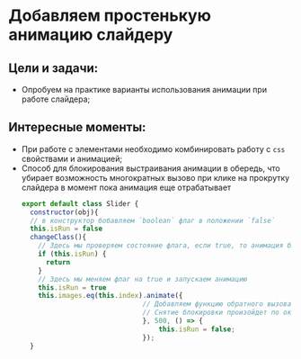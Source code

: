# Добавляем простенькую анимацию слайдеру

Цели и задачи:
-
* Опробуем на практике варианты использования анимации при работе слайдера;

Интересные моменты:
-
- При работе с элементами необходимо комбинировать работу с `css` свойствами и анимацией;
- Способ для блокирования выстраивания анимации в обередь, что убирает возможность многократных вызово при клике на прокрутку слайдера в момент пока анимация еще отрабатывает
  ```javascript
  export default class Slider {
    constructor(obj){
    // в конструктор бобавляем `boolean` флаг в положении `false`
    this.isRun = false
    changeClass(){
      // Здесь мы проверяем состояние флага, если true, то анимация блокируется, если false, то анимация запускается
      if (this.isRun) {
        return
      }
      // Здесь мы меняем флаг на true и запускаем анимацию 
      this.isRun = true
      this.images.eq(this.index).animate({
                                // Добавляем функцию обратного вызова
                                // Снятие блокировки произойдет по окончании выполнения анимации
                                }, 500, () => {
                                    this.isRun = false;
                                });
    }
  ```
